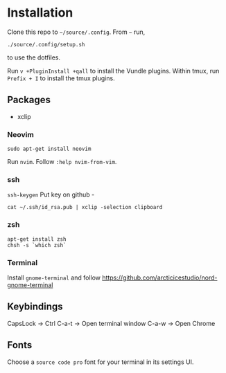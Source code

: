 # Installation

Clone this repo to `~/source/.config`. From `~` run,

```
./source/.config/setup.sh
```

to use the dotfiles.

Run `v +PluginInstall +qall` to install the Vundle plugins.
Within tmux, run `Prefix + I` to install the tmux plugins.

## Packages

- xclip

### Neovim

`sudo apt-get install neovim`

Run `nvim`. Follow `:help nvim-from-vim`.

### ssh

`ssh-keygen`
Put key on github -

`cat ~/.ssh/id_rsa.pub | xclip -selection clipboard`

### zsh

```
apt-get install zsh
chsh -s `which zsh`
```

### Terminal

Install `gnome-terminal` and follow https://github.com/arcticicestudio/nord-gnome-terminal

## Keybindings

CapsLock -> Ctrl
C-a-t -> Open terminal window
C-a-w -> Open Chrome

## Fonts

Choose a `source code pro` font for your terminal in its settings UI.

